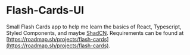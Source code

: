 # Flash-Cards-UI
Small Flash Cards app to help me learn the basics of React, Typescript, Styled Components, and maybe [ShadCN](https://ui.shadcn.com/). Requirements can be found at [https://roadmap.sh/projects/flash-cards](https://roadmap.sh/projects/flash-cards).
